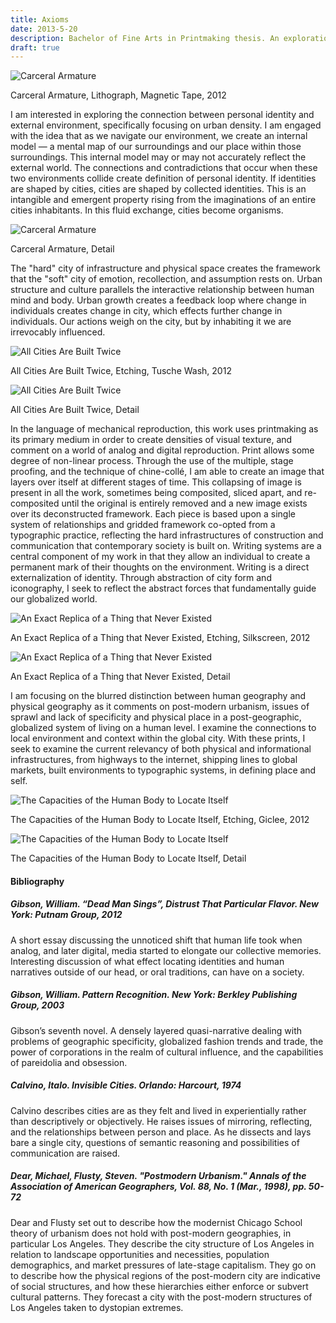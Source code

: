 ```yaml
---
title: Axioms
date: 2013-5-20
description: Bachelor of Fine Arts in Printmaking thesis. An exploration of examining the experiences and memories of the built city through print, collage, and drawing.
draft: true
---
```


![Carceral Armature](./armature01.jpg)
<figcaption>Carceral Armature, Lithograph, Magnetic Tape, 2012</figcaption>

I am interested in exploring the connection between personal identity and external environment, specifically focusing on urban density. I am engaged with the idea that as we navigate our environment, we create an internal model — a mental map of our surroundings and our place within those surroundings. This internal model may or may not accurately reflect the external world. The connections and contradictions that occur when these two environments collide create definition of personal identity. If identities are shaped by cities, cities are shaped by collected identities. This is an intangible and emergent property rising from the imaginations of an entire cities inhabitants. In this fluid exchange, cities become organisms.


![Carceral Armature](./armature03.jpg)
<figcaption>Carceral Armature, Detail</figcaption>

The "hard" city of infrastructure and physical space creates the framework that the "soft" city of emotion, recollection, and assumption rests on. Urban structure and culture parallels the interactive relationship between human mind and body. Urban growth creates a feedback loop where change in individuals creates change in city, which effects further change in individuals. Our actions weigh on the city, but by inhabiting it we are irrevocably influenced.


![All Cities Are Built Twice](./built01.jpg)
<figcaption>All Cities Are Built Twice, Etching, Tusche Wash, 2012</figcaption>

![All Cities Are Built Twice](./built03.jpg)
<figcaption>All Cities Are Built Twice, Detail</figcaption>

In the language of mechanical reproduction, this work uses printmaking as its primary medium in order to create densities of visual texture, and comment on a world of analog and digital reproduction. Print allows some degree of non-linear process. Through the use of the multiple, stage proofing, and the technique of chine-collé, I am able to create an image that layers over itself at different stages of time. This collapsing of image is present in all the work, sometimes being composited, sliced apart, and re-composited until the original is entirely removed and a new image exists over its deconstructed framework. Each piece is based upon a single system of relationships and gridded framework co-opted from a typographic practice, reflecting the hard infrastructures of construction and communication that contemporary society is built on. Writing systems are a central component of my work in that they allow an individual to create a permanent mark of their thoughts on the environment. Writing is a direct externalization of identity. Through abstraction of city form and iconography, I seek to reflect the abstract forces that fundamentally guide our globalized world.

![An Exact Replica of a Thing that Never Existed](./replica01.jpg)
<figcaption>An Exact Replica of a Thing that Never Existed, Etching, Silkscreen, 2012</figcaption>

![An Exact Replica of a Thing that Never Existed](./replica02.jpg)
<figcaption>An Exact Replica of a Thing that Never Existed, Detail</figcaption>

I am focusing on the blurred distinction between human geography and physical geography as it comments on post-modern urbanism, issues of sprawl and lack of specificity and physical place in a post-geographic, globalized system of living on a human level. I examine the connections to local environment and context within the global city. With these prints, I seek to examine the current relevancy of both physical and informational infrastructures, from highways to the internet, shipping lines to global markets, built environments to typographic systems, in defining place and self.

![The Capacities of the Human Body to Locate Itself](./capacities01.jpg)
<figcaption>The Capacities of the Human Body to Locate Itself, Etching, Giclee, 2012</figcaption>

![The Capacities of the Human Body to Locate Itself](./capacities02.jpg)
<figcaption>The Capacities of the Human Body to Locate Itself, Detail</figcaption>

#### Bibliography

##### Gibson, William. “Dead Man Sings”, _Distrust That Particular Flavor_. New York: Putnam Group, 2012

A short essay discussing the unnoticed shift that human life took when analog, and later digital, media started to elongate our collective memories. Interesting discussion of what effect locating identities and human narratives outside of our head, or oral traditions, can have on a society.

##### Gibson, William. _Pattern Recognition_. New York: Berkley Publishing Group, 2003

Gibson’s seventh novel. A densely layered quasi-narrative dealing with problems of geographic specificity, globalized fashion trends and trade, the power of corporations in the realm of cultural influence, and the capabilities of pareidolia and obsession.

##### Calvino, Italo. _Invisible Cities_. Orlando: Harcourt, 1974

Calvino describes cities are as they felt and lived in experientially rather than descriptively or objectively. He raises issues of mirroring, reflecting, and the relationships between person and place. As he dissects and lays bare a single city, questions of semantic reasoning and possibilities of communication are raised.

##### Dear, Michael, Flusty, Steven. "Postmodern Urbanism." _Annals of the Association of American Geographers_, Vol. 88, No. 1 (Mar., 1998), pp. 50-72

Dear and Flusty set out to describe how the modernist Chicago School theory of urbanism does not hold with post-modern geographies, in particular Los Angeles. They describe the city structure of Los Angeles in relation to landscape opportunities and necessities, population demographics, and market pressures of late-stage capitalism. They go on to describe how the physical regions of the post-modern city are indicative of social structures, and how these hierarchies either enforce or subvert cultural patterns. They forecast a city with the post-modern structures of Los Angeles taken to dystopian extremes.